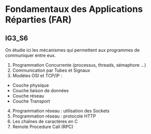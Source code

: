 # Fondamentaux des Applications Réparties (FAR)
## IG3_S6

On étudie ici les mécanismes qui permettent aux programmes de communiquer entre eux.

1. Programmation Concurrente (processus, threads, sémaphore ...)  
2. Communication par Tubes et Signaux  
3. Modèles OSI et TCP/IP :
* Couche physique
* Couche liaison de données
* Couche réseau
* Couche Transport  
4. Programmation réseau : utilisation des Sockets  
5. Programmation réseau : protocole HTTP  
6. Les chaînes de caractères en C  
7. Remote Procedure Call (RPC)  

